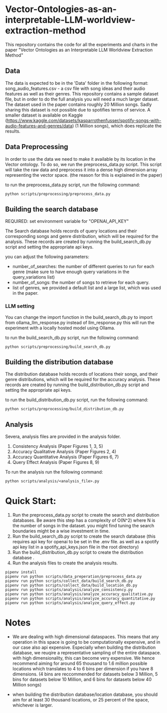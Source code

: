 # Vector-Ontologies-as-an-interpretable-LLM-worldview-extraction-method

This repository contains the code for all the experiments and charts in the paper "Vector Ontologies as an Interpretable LLM Worldview Extraction Method"

## Data

The data is expected to be in the 'Data' folder in the following format:
song_audio_features.csv - a csv file with song ideas and their audio features as well as their genres. 
This repository contains a sample dataset file, but in order to do the full analysis you will need a much larger dataset. The dataset used in the paper contains roughly 20 Million songs. Sadly sharing this dataset is not possible due to spotifies terms of service. A smaller dataset is available on Kaggle (https://www.kaggle.com/datasets/kasparrothenfusser/spotify-songs-with-audio-features-and-genres/data) (1 Million songs), which does replicate the results.

## Data Preprocessing

In order to use the data we need to make it available by its location in the Vector ontology. To do so, we run the preprocess_data.py script. This script will take the raw data and preprocess it into a dense high dimension array representing the vector space. (the reason for this is explained in the paper)

to run the preprocess_data.py script, run the following command:
```
python scripts/preprocessing/preprocess_data.py
```

## Building the search database

REQUIRED: set environment variable for "OPENAI_API_KEY"

The Search database holds records of query locations and their corresponding songs and genre distribution, which will be required for the analysis. These records are created by running the build_search_db.py script and setting the appropriate api keys.

you can adjust the following parameters:
- number_of_searches: the number of different queries to run for each genre (make sure to have enough query variations in the query_variations list)
- number_of_songs: the number of songs to retrieve for each query.
- list of genres, we provided a default list and a large list, which was used in the paper.


### LLM setting
You can change the import function in the build_search_db.py to import from ollama_llm_response.py instead of llm_response.py this will run the experiment with a locally hosted model using Ollama.

to run the build_search_db.py script, run the following command:
```
python scripts/preprocessing/build_search_db.py
```
## Building the distribution database

The distribution database holds records of locations their songs, and their genre distributions, which will be required for the accuracy analysis. These records are created by running the build_distribution_db.py script and setting the appropriate api keys.

to run the build_distribution_db.py script, run the following command:
```
python scripts/preprocessing/build_distribution_db.py
```

## Analysis

Severa, analysis files are provided in the analysis folder. 

1. Consistency Analysis (Paper Figures 1, 3, 5)
2. Accuracy Qualitative Analysis (Paper Figures 2, 4)
3. Accuracy Quantitative Analysis (Paper Figures 6, 7)
4. Query Effect Analysis (Paper Figures 8, 9)


To run the analysis run the following command:
```
python scripts/analysis/<analysis_file>.py
```



# Quick Start:

1. Run the preprocess_data.py script to create the search and distribution databases. Be aware this step has a complexity of O(N^2) where N is the number of songs in the dataset. you might find tuning the search boundaries might be a wise investment in time.
2. Run the build_search_db.py script to create the search database (this requires api key for openai to be set in the .env file. as well as a spotify api key list in a spotify_api_keys.json file in the root directory)
3. Run the build_distribution_db.py script to create the distribution database .
4. Run the analysis files to create the analysis results.


```
pipenv install
pipenv run python scripts/data_preperation/preprocess_data.py
pipenv run python scripts/collect_data/build_search_db.py 
pipenv run python scripts/collect_data/build_location_db.py
pipenv run python scripts/analysis/analyze_consistency.py
pipenv run python scripts/analysis/analyze_accuracy_qualitative.py
pipenv run python scripts/analysis/analyze_accuracy_quantitative.py
pipenv run python scripts/analysis/analyze_query_effect.py
```


# Notes

- We are dealing with high dimensional dataspaces. This means that any operation in this space is going to be computationally expensive, and in our case also api expensive. Especially when building the distribution database, we reuqire a representative sampling of the entire dataspace. with high dimensionality, this can become very expensive. We hence recommend aiming for around 65 thousand to 1.6 million possible locations which translates to 4 to 6 bins per dimension if you have 8 dimensions. (4 bins are reccommended for datasets below 3 Million, 5 bins for datasets below 10 Million, and 6 bins for datasets below 40 Million songs)

- when building the distribution database/location database, you should aim for at least 30 thousand locations, or 25 percent of the space, whichever is larger.
